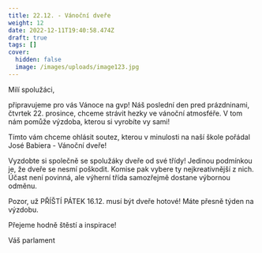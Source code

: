 ```yaml
---
title: 22.12. - Vánoční dveře
weight: 12
date: 2022-12-11T19:40:58.474Z
draft: true
tags: []
cover:
  hidden: false
  image: /images/uploads/image123.jpg
---
```

Milí spolužáci,

připravujeme pro vás Vánoce na gvp! Náš poslední den pred prázdninami, čtvrtek 22. prosince, chceme strávit hezky ve vánoční atmosféře. V tom nám pomůže výzdoba, kterou si vyrobíte vy sami!

Tímto vám chceme ohlásit soutez, kterou v minulosti na naší škole pořádal José Babiera - Vánoční dveře! 

Vyzdobte si společně se spolužáky dveře od své třídy! Jedinou podmínkou je, že dveře se nesmí poškodit. Komise pak vybere ty nejkreativnější z nich. Účast není povinná, ale výherní třída samozřejmě dostane výbornou odměnu.

Pozor, už PŘÍŠTÍ PÁTEK 16.12. musí být dveře hotové! Máte přesně týden na výzdobu.

Přejeme hodně štěstí a inspirace!

Váš parlament